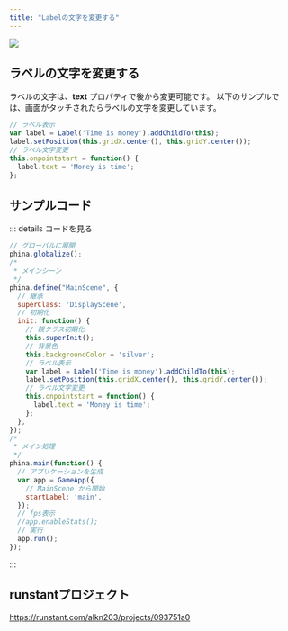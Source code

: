 ```yaml
---
title: "Labelの文字を変更する"
---
```


![](https://storage.googleapis.com/zenn-user-upload/6mgrscdl0bxdief1yv638k45x8wx)

## ラベルの文字を変更する
ラベルの文字は、**text** プロパティで後から変更可能です。
以下のサンプルでは、画面がタッチされたらラベルの文字を変更しています。



```js
// ラベル表示
var label = Label('Time is money').addChildTo(this);
label.setPosition(this.gridX.center(), this.gridY.center());
// ラベル文字変更
this.onpointstart = function() {
  label.text = 'Money is time';
};
```

## サンプルコード
::: details コードを見る
```js
// グローバルに展開
phina.globalize();
/*
 * メインシーン
 */
phina.define("MainScene", {
  // 継承
  superClass: 'DisplayScene',
  // 初期化
  init: function() {
    // 親クラス初期化
    this.superInit();
    // 背景色
    this.backgroundColor = 'silver';
    // ラベル表示
    var label = Label('Time is money').addChildTo(this);
    label.setPosition(this.gridX.center(), this.gridY.center());
    // ラベル文字変更
    this.onpointstart = function() {
      label.text = 'Money is time';
    };
  },
});
/*
 * メイン処理
 */
phina.main(function() {
  // アプリケーションを生成
  var app = GameApp({
    // MainScene から開始
    startLabel: 'main',
  });
  // fps表示
  //app.enableStats();
  // 実行
  app.run();
});
```
:::

## runstantプロジェクト
https://runstant.com/alkn203/projects/093751a0
